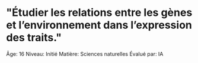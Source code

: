 # "Étudier les relations entre les gènes et l’environnement dans l’expression des traits."

Âge: 16
Niveau: Initié
Matière: Sciences naturelles
Évalué par: IA